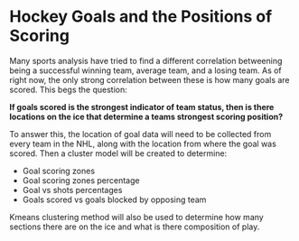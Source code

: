 # Hockey Goals and the Positions of Scoring

Many sports analysis have tried to find a different correlation betweening being a successful winning team, average team, and a losing 
team. As of right now, the only strong correlation between these is how many goals are scored. This begs the question:

**If goals scored is the strongest indicator of team status, then is there locations on the ice that determine a teams strongest scoring position?**

To answer this, the location of goal data will need to be collected from every team in the NHL, along with the location from 
where the goal was scored. Then a cluster model will be created to determine:

- Goal scoring zones
- Goal scoring zones percentage
- Goal vs shots percentages
- Goals scored vs goals blocked by opposing team

Kmeans clustering method will also be used to determine how many sections there are on the ice and what is there composition of play.
